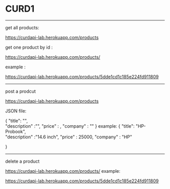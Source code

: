 # CURD1
***********************
get all products:

https://curdapi-lab.herokuapp.com/products

get one product by id :

https://curdapi-lab.herokuapp.com/products/<product id>

example : 

https://curdapi-lab.herokuapp.com/products/5dde1cd1c185e224fd911809

************************
post a prodcut

https://curdapi-lab.herokuapp.com/products

JSON file:

{
	"title": "<String>",	
	"description" :"<string>",
	"price" : <number>,
	"company" : "<String>"
}
example:
{
	"title": "HP-Probook",	
	"description" :"14.6 inch",
	"price" : 25000,
	"company" : "HP"
	
}
**************************************
delete a product

https://curdapi-lab.herokuapp.com/products/<product id>
example:
	
https://curdapi-lab.herokuapp.com/products/5dde1cd1c185e224fd911809






